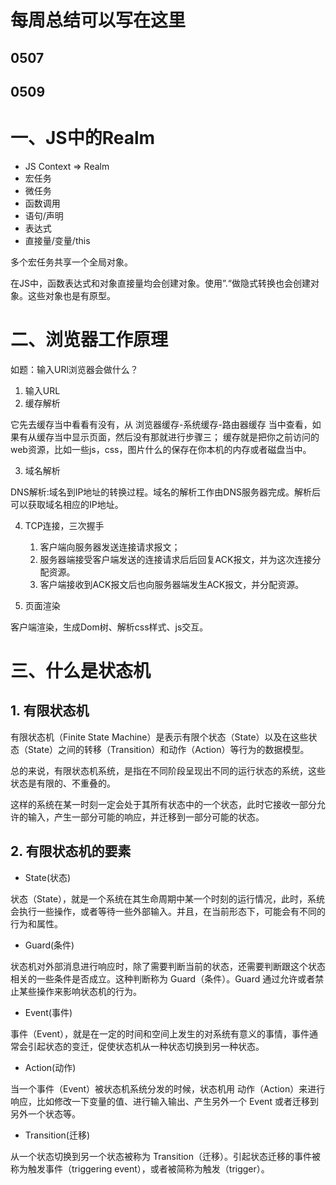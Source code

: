 # 每周总结可以写在这里

## 0507



## 0509

# 一、JS中的Realm

- JS Context => Realm
- 宏任务
- 微任务
- 函数调用
- 语句/声明
- 表达式
- 直接量/变量/this

多个宏任务共享一个全局对象。

在JS中，函数表达式和对象直接量均会创建对象。使用”.“做隐式转换也会创建对象。这些对象也是有原型。

# 二、浏览器工作原理

如题：输入URl浏览器会做什么？

1. 输入URL
2. 缓存解析

它先去缓存当中看看有没有，从 浏览器缓存-系统缓存-路由器缓存 当中查看，如果有从缓存当中显示页面，然后没有那就进行步骤三；
缓存就是把你之前访问的web资源，比如一些js，css，图片什么的保存在你本机的内存或者磁盘当中。

3. 域名解析

DNS解析:域名到IP地址的转换过程。域名的解析工作由DNS服务器完成。解析后可以获取域名相应的IP地址。

4. TCP连接，三次握手

    1. 客户端向服务器发送连接请求报文；
    2. 服务器端接受客户端发送的连接请求后后回复ACK报文，并为这次连接分配资源。
    3. 客户端接收到ACK报文后也向服务器端发生ACK报文，并分配资源。

5. 页面渲染

客户端渲染，生成Dom树、解析css样式、js交互。

# 三、什么是状态机

## 1. 有限状态机

有限状态机（Finite State Machine）是表示有限个状态（State）以及在这些状态（State）之间的转移（Transition）和动作（Action）等行为的数据模型。

总的来说，有限状态机系统，是指在不同阶段呈现出不同的运行状态的系统，这些状态是有限的、不重叠的。

这样的系统在某一时刻一定会处于其所有状态中的一个状态，此时它接收一部分允许的输入，产生一部分可能的响应，并迁移到一部分可能的状态。

## 2. 有限状态机的要素

- State(状态)

状态（State），就是一个系统在其生命周期中某一个时刻的运行情况，此时，系统会执行一些操作，或者等待一些外部输入。并且，在当前形态下，可能会有不同的行为和属性。

- Guard(条件)

状态机对外部消息进行响应时，除了需要判断当前的状态，还需要判断跟这个状态相关的一些条件是否成立。这种判断称为 Guard（条件）。Guard 通过允许或者禁止某些操作来影响状态机的行为。

- Event(事件)

事件（Event），就是在一定的时间和空间上发生的对系统有意义的事情，事件通常会引起状态的变迁，促使状态机从一种状态切换到另一种状态。

- Action(动作)

当一个事件（Event）被状态机系统分发的时候，状态机用 动作（Action）来进行响应，比如修改一下变量的值、进行输入输出、产生另外一个 Event 或者迁移到另外一个状态等。

- Transition(迁移)

从一个状态切换到另一个状态被称为 Transition（迁移）。引起状态迁移的事件被称为触发事件（triggering event），或者被简称为触发（trigger）。
